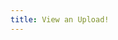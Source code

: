```yaml
---
title: View an Upload!
---
```

<script>
var url_string = {{ page.url }}; //window.location.href
var url = new URL(url_string);
var c = url.searchParams.get("documentId");
console.log(c);
</script>
